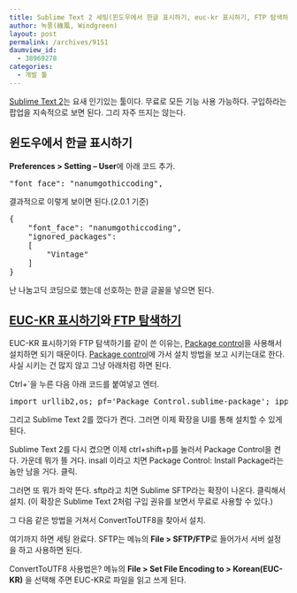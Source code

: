 ```yaml
---
title: Sublime Text 2 세팅(윈도우에서 한글 표시하기, euc-kr 표시하기, FTP 탐색하기)
author: 녹풍(綠風, Windgreen)
layout: post
permalink: /archives/9151
daumview_id:
  - 38969278
categories:
  - 개발 툴
---
```

[Sublime Text 2][1]는 요새 인기있는 툴이다. 무료로 모든 기능 사용 가능하다. 구입하라는 팝업을 지속적으로 보면 된다. 그리 자주 뜨지는 않는다.

## 윈도우에서 한글 표시하기

**Preferences > Setting &#8211; User**에 아래 코드 추가.

<pre>"font_face": "nanumgothiccoding",</pre>

결과적으로 이렇게 보이면 된다.(2.0.1 기준)

<pre>{
	"font_face": "nanumgothiccoding",
	"ignored_packages":
	[
		"Vintage"
	]
}</pre>

난 나눔고딕 코딩으로 했는데 선호하는 한글 글꼴을 넣으면 된다.

## [EUC-KR 표시하기][2]와[ FTP 탐색하기][3]

EUC-KR 표시하기와 FTP 탐색하기를 같이 쓴 이유는, [Package control][4]을 사용해서 설치하면 되기 때문이다. [Package control][4]에 가서 설치 방법을 보고 시키는대로 한다. 사실 시키는 건 많지 않고 그냥 아래처럼 하면 된다.

Ctrl+\`을 누른 다음 아래 코드를 붙여넣고 엔터.

<pre>import urllib2,os; pf='Package Control.sublime-package'; ipp=sublime.installed_packages_path(); os.makedirs(ipp) if not os.path.exists(ipp) else None; urllib2.install_opener(urllib2.build_opener(urllib2.ProxyHandler())); open(os.path.join(ipp,pf),'wb').write(urllib2.urlopen('http://sublime.wbond.net/'+pf.replace(' ','%20')).read()); print 'Please restart Sublime Text to finish installation'</pre>

그리고 Sublime Text 2를 껐다가 켠다. 그러면 이제 확장을 UI를 통해 설치할 수 있게 된다.

Sublime Text 2를 다시 켰으면 이제 ctrl+shift+p를 눌러서 Package Control을 켠다. 가운데 뭐가 뜰 거다. insall 이라고 치면 Package Control: Install Package라는 놈만 남을 거다. 클릭.

그러면 또 뭐가 좌악 뜬다. sftp라고 치면 Sublime SFTP라는 확장이 나온다. 클릭해서 설치. (이 확장은 Sublime Text 2처럼 구입 권유를 보면서 무료로 사용할 수 있다.)

그 다음 같은 방법을 거쳐서 ConvertToUTF8을 찾아서 설치.

여기까지 하면 세팅 완료다. SFTP는 메뉴의 **File > SFTP/FTP**로 들어가서 서버 설정을 하고 사용하면 된다.

ConvertToUTF8 사용법은? 메뉴의 **File > Set File Encoding to > Korean(EUC-KR)** 을 선택해 주면 EUC-KR로 파일을 읽고 쓰게 된다.

 [1]: http://www.sublimetext.com/2
 [2]: https://github.com/seanliang/ConvertToUTF8#installation
 [3]: http://wbond.net/sublime_packages/sftp/installation
 [4]: http://wbond.net/sublime_packages/package_control